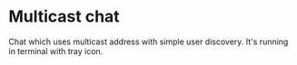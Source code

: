 # Multicast chat #

Chat which uses multicast address with simple user discovery. It's running in terminal with tray icon.